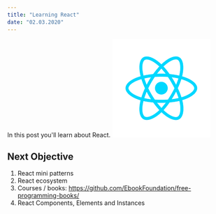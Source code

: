 ```yaml
---
title: "Learning React"
date: "02.03.2020"
---
```


In this post you'll learn about React.
![react](./react.png)

## Next Objective

1. React mini patterns
2. React ecosystem
3. Courses / books: https://github.com/EbookFoundation/free-programming-books/
4. React Components, Elements and Instances
   